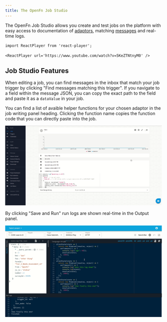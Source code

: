 ```yaml
---
title: The OpenFn Job Studio
---
```


The OpenFn Job Studio allows you create and test jobs on the platform with easy
access to documentation of [adaptors](/documentation/build/workflows#adaptors),
matching [messages](/documentation/legacy/build/inbox) and real-time logs.

```mdx-code-block
import ReactPlayer from 'react-player';

<ReactPlayer url='https://www.youtube.com/watch?v=5KeZTNtnyM0' />
```

## Job Studio Features

When editing a job, you can find messages in the inbox that match your job
trigger by clicking "Find messages matching this trigger". If you navigate to a
field within the message JSON, you can copy the exact path to the field and
paste it as a `dataValue` in your job.

You can find a list of avaible helper functions for your chosen adaptor in the
job writing panel heading. Clicking the function name copies the function code
that you can directly paste into the job.

![Job_Studio_Edit](/img/job_studio_edit.gif)

By clicking "Save and Run" run logs are shown real-time in the Output panel.

![Stream](/img/stream.gif)
